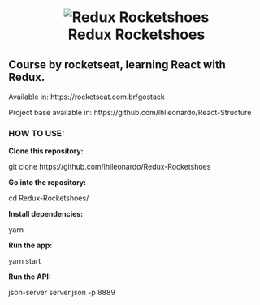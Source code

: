 <h1 align="center">
    <img alt="Redux Rocketshoes" src="https://camo.githubusercontent.com/e42868e1d9b1290402ecdcd17b831a281a28f2a7/68747470733a2f2f7265732e636c6f7564696e6172792e636f6d2f6c756b656d6f72616c65732f696d6167652f75706c6f61642f76313536323639363030302f726561646d655f6c6f676f732f72656163742d726f636b657473686f65735f6a79316c7a652e706e67" />
    <br>
    Redux Rocketshoes
</h1>
<h2>Course by rocketseat, learning React with Redux.</h2>
<p>Available in: https://rocketseat.com.br/gostack</p>
<p>Project base available in: https://github.com/lhlleonardo/React-Structure</p>
<h3>HOW TO USE:</h3>

<strong>Clone this repository:</strong>
<p>git clone https://github.com/lhlleonardo/Redux-Rocketshoes</p>

<strong>Go into the repository:</strong>
<p>cd Redux-Rocketshoes/</p>

<strong>Install dependencies:</strong>
<p>yarn</p>

<strong>Run the app:</strong>
<p>yarn start</p>

<strong>Run the API:</strong>
<p>json-server server.json -p 8889</p>
